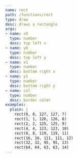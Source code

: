 ```yaml
---
name: rect
path: /functions/rect
type: draw
desc: draws a rectangle
args:
- name: x0
  type: number
  desc: top left x
- name: y0
  type: number
  desc: top left y
- name: x1
  type: number
  desc: bottom right x
- name: y1
  type: number
  desc: bottom right y
- name: col
  type: number
  desc: border color
examples:
  plain: |
    rect(0, 0, 127, 127, 7)
    rect(1, 1, 126, 126, 8)
    rect(2, 2, 125, 125, 9)
    rect(4, 4, 123, 123, 10)
    rect(8, 8, 119, 119, 11)
    rect(16, 16, 111, 111, 12)
    rect(32, 32, 95, 95, 13)
    rect(64, 64, 63, 63, 14)
---
```


